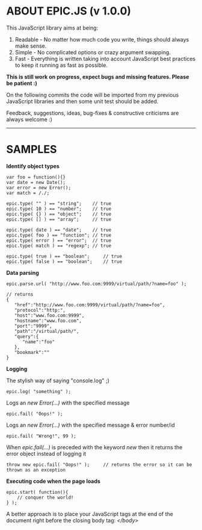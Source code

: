 ABOUT EPIC.JS (v 1.0.0)
====

This JavaScript library aims at being:

1. Readable - No matter how much code you write, things should always make sense.
2. Simple - No complicated options or crazy argument swapping.
3. Fast - Everything is written taking into account JavaScript best practices to keep it running as fast as possible.

**This is still work on progress, expect bugs and missing features. Please be patient :)**

On the following commits the code will be imported from my previous JavaScript libraries and then some unit test should be added.

Feedback, suggestions, ideas, bug-fixes & constructive criticisms are always welcome :)

----------

# SAMPLES #


**Identify object types**

	var foo = function(){}
	var date = new Date();
	var error = new Error();
	var match = /./;
	
    epic.type( "" ) == "string";	// true 
	epic.type( 10 ) == "number";	// true
	epic.type( {} ) == "object";	// true
	epic.type( [] ) == "array";		// true
	
	epic.type( date ) == "date";	// true
	epic.type( foo ) == "function";	// true
	epic.type( error ) == "error";	// true
	epic.type( match ) == "regexp";	// true
	
	epic.type( true ) == "boolean";		// true
	epic.type( false ) == "boolean";	// true

**Data parsing**

	epic.parse.url( "http://www.foo.com:9999/virtual/path/?name=foo" );
	
	// returns 
	{
	   "href":"http://www.foo.com:9999/virtual/path/?name=foo",
	   "protocol":"http:",
	   "host":"www.foo.com:9999",
	   "hostname":"www.foo.com",
	   "port":"9999",
	   "path":"/virtual/path/",
	   "query":{
	      "name":"foo"
	   },
	   "bookmark":""
	}

**Logging**
	
The stylish way of saying "console.log" ;)
	
	epic.log( "something" ); 

Logs an *new Error(...)* with the specified message

	epic.fail( "Oops!" );

Logs an *new Error(...)* with the specified message & error number/id

	epic.fail( "Wrong!", 99 ); 

When *epic.fail(...)* is preceded with the keyword *new* then it returns the error object instead of logging it
 
	throw new epic.fail( "Oops!" );		// returns the error so it can be thrown as an exception 


**Executing code when the page loads**

	epic.start( function(){
		// conquer the world!
	} );

A better approach is to place your JavaScript tags at the end of the document right before the closing body tag: *</body\>*